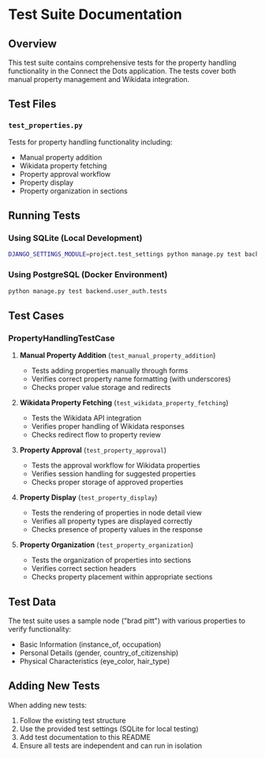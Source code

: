 # Test Suite Documentation

## Overview

This test suite contains comprehensive tests for the property handling functionality in the Connect the Dots application. The tests cover both manual property management and Wikidata integration.

## Test Files

### `test_properties.py`

Tests for property handling functionality including:

- Manual property addition
- Wikidata property fetching
- Property approval workflow
- Property display
- Property organization in sections

## Running Tests

### Using SQLite (Local Development)

```bash
DJANGO_SETTINGS_MODULE=project.test_settings python manage.py test backend.user_auth.tests
```

### Using PostgreSQL (Docker Environment)

```bash
python manage.py test backend.user_auth.tests
```

## Test Cases

### PropertyHandlingTestCase

1. **Manual Property Addition** (`test_manual_property_addition`)

   - Tests adding properties manually through forms
   - Verifies correct property name formatting (with underscores)
   - Checks proper value storage and redirects

2. **Wikidata Property Fetching** (`test_wikidata_property_fetching`)

   - Tests the Wikidata API integration
   - Verifies proper handling of Wikidata responses
   - Checks redirect flow to property review

3. **Property Approval** (`test_property_approval`)

   - Tests the approval workflow for Wikidata properties
   - Verifies session handling for suggested properties
   - Checks proper storage of approved properties

4. **Property Display** (`test_property_display`)

   - Tests the rendering of properties in node detail view
   - Verifies all property types are displayed correctly
   - Checks presence of property values in the response

5. **Property Organization** (`test_property_organization`)
   - Tests the organization of properties into sections
   - Verifies correct section headers
   - Checks property placement within appropriate sections

## Test Data

The test suite uses a sample node ("brad pitt") with various properties to verify functionality:

- Basic Information (instance_of, occupation)
- Personal Details (gender, country_of_citizenship)
- Physical Characteristics (eye_color, hair_type)

## Adding New Tests

When adding new tests:

1. Follow the existing test structure
2. Use the provided test settings (SQLite for local testing)
3. Add test documentation to this README
4. Ensure all tests are independent and can run in isolation
